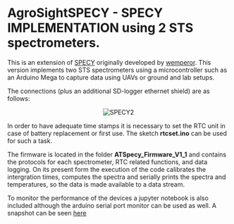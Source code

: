 #  AgroSightSPECY - SPECY IMPLEMENTATION using 2 STS spectrometers.


This is an extension of [SPECY](https://github.com/wemperor/SPECY)  originally developed by
[wemperor](https://github.com/wemperor).
  This version implements two STS spectrometers using a microcontroller such as an Arduino Mega to capture data   using UAVs or ground and lab setups.

The connections (plus an additional SD-logger ethernet shield) are as follows:

<p align="center">
  <img src="https://github.com/calugo/AgroSightSPECY/blob/master/setup.png?raw=true" alt="SPECY2"/>  
</p>

In order to have adequate time stamps it is necessary to set the RTC unit in case of battery replacement or first use. The sketch __rtcset.ino__ can be used for such a task.

The firmware is located in the folder __ATSpecy_Firmware_V1_1__ and contains the protocols for each spectrometer, RTC related functions, and data logging. On its present form the execution of the code calibrates the intergration times, computes the spectra and serially prints the spectra and temperatures, so the data is made available to a data stream.

To monitor the performance of the devices a jupyter notebook is also included although the arduino serial port monitor can be used as well. A snapshot can be seen [here](https://nbviewer.jupyter.org/github/calugo/AgroSightSPECY/blob/master/SPECYtest.ipynb)
